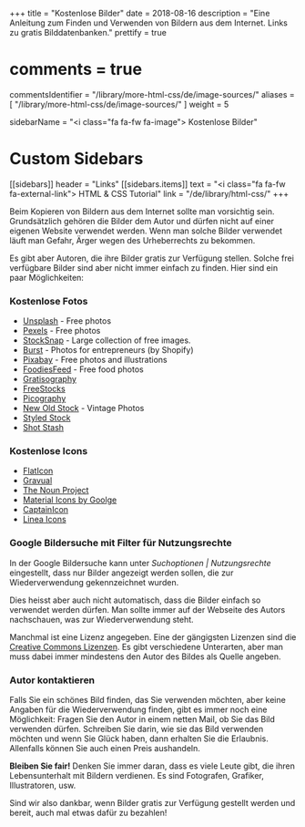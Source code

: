 +++
title = "Kostenlose Bilder"
date = 2018-08-16
description = "Eine Anleitung zum Finden und Verwenden von Bildern aus dem Internet. Links zu gratis Bilddatenbanken."
prettify = true
# comments = true
commentsIdentifier = "/library/more-html-css/de/image-sources/"
aliases = [ 
  "/library/more-html-css/de/image-sources/" 
]
weight = 5

sidebarName = "<i class=\"fa fa-fw fa-image\"></i> Kostenlose Bilder"

# Custom Sidebars
[[sidebars]]
header = "Links"
[[sidebars.items]]
text = "<i class=\"fa fa-fw fa-external-link\"></i> HTML & CSS Tutorial"
link = "/de/library/html-css/"
+++

Beim Kopieren von Bildern aus dem Internet sollte man vorsichtig sein. Grundsätzlich gehören die Bilder dem Autor und dürfen nicht auf einer eigenen Website verwendet werden. Wenn man solche Bilder verwendet läuft man Gefahr, Ärger wegen des Urheberrechts zu bekommen.

Es gibt aber Autoren, die ihre Bilder gratis zur Verfügung stellen. Solche frei verfügbare Bilder sind aber nicht immer einfach zu finden. Hier sind ein paar Möglichkeiten:

### Kostenlose Fotos

- [Unsplash](https://unsplash.com/) - Free photos
- [Pexels](https://www.pexels.com/) - Free photos
- [StockSnap](https://stocksnap.io/) - Large collection of free images.
- [Burst](https://burst.shopify.com/) - Photos for entrepreneurs (by Shopify)
- [Pixabay](https://pixabay.com/) - Free photos and illustrations
- [FoodiesFeed](https://www.foodiesfeed.com/) - Free food photos
- [Gratisography](https://gratisography.com/)
- [FreeStocks](https://freestocks.org/)
- [Picography](https://picography.co/)
- [New Old Stock](https://nos.twnsnd.co/) - Vintage Photos
- [Styled Stock](https://styledstock.co/)
- [Shot Stash](https://shotstash.com/)

### Kostenlose Icons

- [FlatIcon](https://www.flaticon.com/)
- [Gravual](https://gravual.com/en/line-icons/)
- [The Noun Project](https://thenounproject.com/)
- [Material Icons by Goolge](https://material.io/tools/icons/)
- [CaptainIcon](https://mariodelvalle.github.io/CaptainIconWeb/)
- [Linea Icons](http://linea.is/)

### Google Bildersuche mit Filter für Nutzungsrechte

In der Google Bildersuche kann unter _Suchoptionen | Nutzungsrechte_ eingestellt, dass nur Bilder angezeigt werden sollen, die zur Wiederverwendung gekennzeichnet wurden.

Dies heisst aber auch nicht automatisch, dass die Bilder einfach so verwendet werden dürfen. Man sollte immer auf der Webseite des Autors nachschauen, was zur Wiederverwendung steht.

Manchmal ist eine Lizenz angegeben. Eine der gängigsten Lizenzen sind die [Creative Commons Lizenzen](http://creativecommons.org/licenses/). Es gibt verschiedene Unterarten, aber man muss dabei immer mindestens den Autor des Bildes als Quelle angeben.

### Autor kontaktieren

Falls Sie ein schönes Bild finden, das Sie verwenden möchten, aber keine Angaben für die Wiederverwendung finden, gibt es immer noch eine Möglichkeit: Fragen Sie den Autor in einem netten Mail, ob Sie das Bild verwenden dürfen. Schreiben Sie darin, wie sie das Bild verwenden möchten und wenn Sie Glück haben, dann erhalten Sie die Erlaubnis. Allenfalls können Sie auch einen Preis aushandeln.

<div class="alert alert-info">
  <p>
  <strong>Bleiben Sie fair!</strong> Denken Sie immer daran, dass es viele Leute gibt, die ihren Lebensunterhalt mit Bildern verdienen. Es sind Fotografen, Grafiker, Illustratoren, usw.
  </p>
  <p>
    Sind wir also dankbar, wenn Bilder gratis zur Verfügung gestellt werden und bereit, auch mal etwas dafür zu bezahlen!
  </p>
</div>
